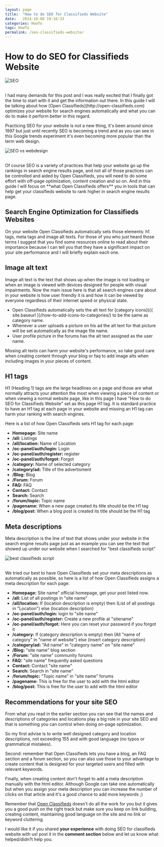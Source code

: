 ```yaml
---
layout: page
title:  "How to do SEO for Classifieds Website"
date:   2014-10-08 19:16:33
categories: HowTo
tags: HowTo
permalink: /seo-classifieds-website/
---
```

# How to do SEO for Classifieds Website

![SEO](http://open-classifieds.com/wp-content/uploads/2014/10/1280x853xseo-441400_1280.jpg.pagespeed.ic.wun0znMF64.jpg)

<br>
I had many demands for this post and I was really excited that I finally got the time to start with it and get the information out there. In this guide I will be talking about how [Open Classifieds](http://open-classifieds.com) optimizes your website for search engines automatically and what you can do to make it perform better in this regard.

Practicing SEO for your website is not a new thing, it's been around since 1997 but just until recently SEO is becoming a trend and as you can see in this Google trends experiment it's even becoming more popular than the term web design.

![SEO vs webdesign](http://open-classifieds.com/wp-content/uploads/2014/10/SEO-vs-webdesign-1024x573.png)

<br>
Of course SEO is a variety of practices that help your website go up the rankings in search engine results page, and not all of those practices can be controlled and aided by Open Classifieds, you will need to do some effort with off-page optimization, content creation and so on. And in this guide I will focus on **what Open Classifieds offers** you in tools that can help get your classifieds website to rank higher in search engine results page.

## Search Engine Optimization for Classifieds Websites

On your website Open Classifieds automatically sets those elements: h1 tags, meta tags and image alt texts. For those of you who just heard those terms I suggest that you find some resources online to read about their importance because I can tell you that they have a significant impact on your site performance and I will briefly explain each one.

## Image alt text

Image alt text is the text that shows up when the image is not loading or when an image is viewed with devices designed for people with visual impairments. Now the main issue here is that all search engines care about in your website is how user friendly it is and how it can be viewed by everyone regardless of their internet speed or physical state.

- Open Classifieds automatically sets the alt text for [category icons]({{ site.baseurl }}/how-to-add-icons-to-categories/) to be the same as category name. 
- Whenever a user uploads a picture on his ad the alt text for that picture will be set automatically as the image file name. 
- User profile picture in the forums has the alt text assigned as the user name.

Missing alt texts can harm your website's performance, so take good care when creating content through your blog or faq to add image alts when including images in your pieces of content.

## H1 tags

H1 (Heading 1) tags are the large headlines on a page and those are what normally attracts your attention the most when viewing a piece of content or when viewing a normal website page, like in this page I have "How to do SEO for Classifieds Website" set as this page H1 tag. It is standard practice to have an H1 tag at each page in your website and missing an H1 tag can harm your ranking with search engines.

Here is a list of how Open Classifieds sets H1 tag for each page:

+ **Homepage:** Site name
+ **/all:** Listings
+ **/all/location:** Name of Location
+ **/oc-panel/auth/login:** Login
+ **/oc-panel/auth/register:** register
+ **/oc-panel/auth/forgot:** Forgot
+ **/category:** Name of selected category
+ **/category/ad:** Title of the advertisment
+ **/Blog:** Blog
+ **/Forum:** Forum
+ **FAQ:** FAQ
+ **Contact:** Contact
+ **Search:** Search
+ **/forum/topic:** Topic name
+ **/pagename:** When a new page created its title should be the H1 tag
+ **/blog/post:** When a blog post is created its title should be the H1 tag

## Meta descriptions

Meta description is the line of text that shows under your website in the search engine results page just as an example you can see the text that showed up under our website when I searched for "best classifieds script"

![best classifieds script](http://open-classifieds.com/wp-content/uploads/2014/10/best-classifieds-script.png)

<br>
We tried our best to have Open Classifieds set your meta descriptions as automatically as possible, so here is a list of how Open Classifieds assigns a meta description for each page:

+ **Homepage:** Site name" official homepage, get your post listed now.
+ **/all:** List of all postings in "site name"
+ **/all/location:** If (location description is empty) then (List of all postings in "Location") else (location description)
+ **/oc-panel/auth/login:** login to "site name"
+ **/oc-panel/auth/register:** Create a new profile at "sitename"
+ **/oc-panel/auth/forgot:** Here you can reset your password if you forgot it
+ **/category:** If (category description is empty) then (All "name of category" in "name of website") else (insert category description)
+ **/category/ad:** "Ad name" in "category name" on "site name"
+ **/Blog:** "site name" blog section
+ **/Forum:** "site name" community forums
+ **FAQ:** "site name" frequently asked questions
+ **Contact:** Contact "site name"
+ **Search:** Search in "site name"
+ **/forum/topic:** "Topic name" in "site name" forums
+ **/pagename:** This is free for the user to add with the html editor
+ **/blog/post:** This is free for the user to add with the html editor

## Recommendations for your site SEO

From what you read in the earlier section you can see that the names and descriptions of categories and locations play a big role in your site SEO and that is something you can control when doing on-page optimization.

So my first advise is to write well designed category and location descriptions, not exceeding 155 and with good language (no typos or grammatical mistakes).

Second: remember that Open Classifieds lets you have a blog, an FAQ section and a forum section, so you can also use those to your advantage to create content that is designed for your targeted users and filled with relevant keywords.

Finally, when creating content don't forget to add a meta description manually with the html editor. Although Google can take one automatically but when you assign your meta description you can increase the number of clicks on that article and it's a good chance to add more keywords ;)

Remember that [Open Classifieds](http://open-classifieds.com) doesn't do all the work for you but it gives you a good push on the right track but make sure you keep on link building, creating content, maintaining good language on the site and no link or keyword cluttering.

I would like it if you shared **your experience** with doing SEO for classifieds website with us! post it in the **comment section** below and let us know what helped/didn?t help you.

<!--title: How to do SEO for Classifieds Website
link: http://open-classifieds.com/2014/10/08/seo-classifieds-website/
author: Kinan
description: 
post_id: 20843
created: 2014/10/08 21:16:33
created_gmt: 2014/10/08 19:16:33
comment_status: open
post_name: seo-classifieds-website
status: publish
post_type: post-->